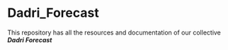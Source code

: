 # Dadri_Forecast
This repository has all the resources and documentation of our collective ***Dadri Forecast***
